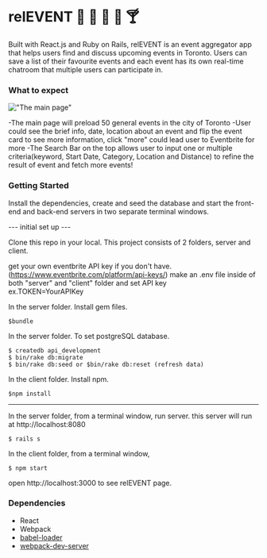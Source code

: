 # relEVENT :calendar: :guitar: :tada: :cake: :cocktail:

Built with React.js and Ruby on Rails, relEVENT is an event aggregator app that helps users find and discuss upcoming events in Toronto. Users can save a list of their favourite events and each event has its own real-time chatroom that multiple users can participate in.

### What to expect

!["The main page"](./)

-The main page will preload 50 general events in the city of Toronto
-User could see the brief info, date, location about an event and flip the event card to see more information, click "more" could lead user to Eventbrite for more
-The Search Bar on the top allows user to input one or multiple criteria(keyword, Start Date, Category, Location and Distance) to refine the result of event and fetch more events!

### Getting Started

Install the dependencies, create and seed the database and start the front-end and back-end servers in two separate terminal windows.

--- initial set up ---

Clone this repo in your local.
This project consists of 2 folders, server and client.

get your own eventbrite API key if you don't have.(https://www.eventbrite.com/platform/api-keys/)
make an .env file inside of both "server" and "client" folder and set API key  
ex.TOKEN=YourAPIKey

In the server folder. Install gem files.

```
$bundle
```

In the server folder.
To set postgreSQL database.

```
$ createdb api_development
$ bin/rake db:migrate
$ bin/rake db:seed or $bin/rake db:reset (refresh data)
```

In the client folder. Install npm.

```
$npm install
```

---

In the server folder, from a terminal window, run server. this server will run at http://localhost:8080

```
$ rails s
```

In the client folder, from a terminal window,

```
$ npm start
```

open http://localhost:3000 to see relEVENT page.

### Dependencies

- React
- Webpack
- [babel-loader](https://github.com/babel/babel-loader)
- [webpack-dev-server](https://github.com/webpack/webpack-dev-server)
